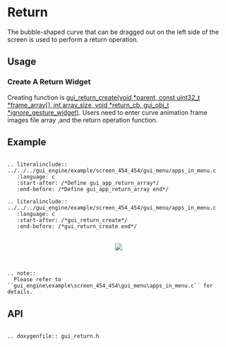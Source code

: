 # Return

The bubble-shaped curve that can be dragged out on the left side of the screen is used to perform a return operation.

## Usage

### Create A Return Widget

Creating function is [gui_return_create(void *parent, const uint32_t *frame_array[], int array_size, void *return_cb, gui_obj_t *ignore_gesture_widget)](#gui_return_create). Users need to enter curve animation frame images file array ,and the return operation function.

## Example

```eval_rst

.. literalinclude:: ../../../gui_engine/example/screen_454_454/gui_menu/apps_in_menu.c
   :language: c
   :start-after: /*Define gui_app_return_array*/
   :end-before: /*Define gui_app_return_array end*/

.. literalinclude:: ../../../gui_engine/example/screen_454_454/gui_menu/apps_in_menu.c
   :language: c
   :start-after: /*gui_return_create*/
   :end-before: /*gui_return_create end*/

```
<br>
<div style="text-align: center"><img src="https://docs.realmcu.com/HoneyGUI/image/widgets/return.gif"  /></div>
<br>


```eval_rst

.. note::
  Please refer to ``gui_engine\example\screen_454_454\gui_menu\apps_in_menu.c`` for details.

```


<span id = "gui_return_create">

## API

</span>

```eval_rst

.. doxygenfile:: gui_return.h

```
